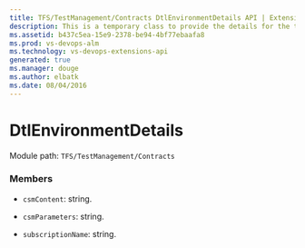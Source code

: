 ```yaml
---
title: TFS/TestManagement/Contracts DtlEnvironmentDetails API | Extensions for Visual Studio Team Services
description: This is a temporary class to provide the details for the test run environment.
ms.assetid: b437c5ea-15e9-2378-be94-4bf77ebaafa8
ms.prod: vs-devops-alm
ms.technology: vs-devops-extensions-api
generated: true
ms.manager: douge
ms.author: elbatk
ms.date: 08/04/2016
---
```


# DtlEnvironmentDetails

Module path: `TFS/TestManagement/Contracts`


### Members

* `csmContent`: string. 

* `csmParameters`: string. 

* `subscriptionName`: string. 

